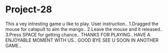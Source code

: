 # Project-28
This a vey intresting game u like to play.
User instruction..
1.Dragged the mouse for catapult to aim the mango..
2.Leave the mouse and it released..
3.Press SPACE for getting chance..
THANKS FOR PLAYING..
HAVE A ENJOYABLE MOMENT WITH US..
GOOD BYE SEE U SOON IN ANOTHER GAME..

